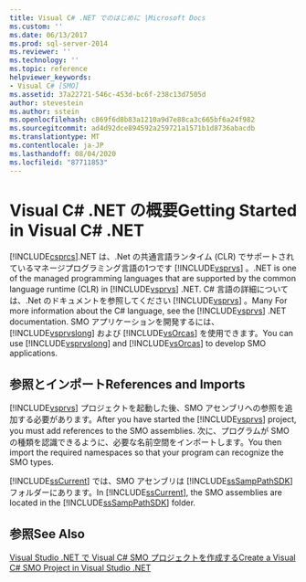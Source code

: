 ```yaml
---
title: Visual C# .NET でのはじめに |Microsoft Docs
ms.custom: ''
ms.date: 06/13/2017
ms.prod: sql-server-2014
ms.reviewer: ''
ms.technology: ''
ms.topic: reference
helpviewer_keywords:
- Visual C# [SMO]
ms.assetid: 37a22721-546c-453d-bc6f-238c13d7505d
author: stevestein
ms.author: sstein
ms.openlocfilehash: c869f6d8b83a1210a9d7e88ca3c665bf6a24f982
ms.sourcegitcommit: ad4d92dce894592a259721a1571b1d8736abacdb
ms.translationtype: MT
ms.contentlocale: ja-JP
ms.lasthandoff: 08/04/2020
ms.locfileid: "87711853"
---
```

# <a name="getting-started-in-visual-c-net"></a><span data-ttu-id="b3523-102">Visual C# .NET の概要</span><span class="sxs-lookup"><span data-stu-id="b3523-102">Getting Started in Visual C# .NET</span></span>
  [!INCLUDE[csprcs](../../includes/csprcs-md.md)]<span data-ttu-id="b3523-103">.NET は、.Net の共通言語ランタイム (CLR) でサポートされているマネージプログラミング言語の1つです [!INCLUDE[vsprvs](../../includes/vsprvs-md.md)] 。</span><span class="sxs-lookup"><span data-stu-id="b3523-103">.NET is one of the managed programming languages that are supported by the common language runtime (CLR) in [!INCLUDE[vsprvs](../../includes/vsprvs-md.md)] .NET.</span></span> <span data-ttu-id="b3523-104">C# 言語の詳細については、.Net のドキュメントを参照してください [!INCLUDE[vsprvs](../../includes/vsprvs-md.md)] 。</span><span class="sxs-lookup"><span data-stu-id="b3523-104">Many For more information about the C# language, see the [!INCLUDE[vsprvs](../../includes/vsprvs-md.md)] .NET documentation.</span></span> <span data-ttu-id="b3523-105">SMO アプリケーションを開発するには、[!INCLUDE[vsprvslong](../../includes/vsprvslong-md.md)] および [!INCLUDE[vsOrcas](../../includes/vsorcas-md.md)] を使用できます。</span><span class="sxs-lookup"><span data-stu-id="b3523-105">You can use [!INCLUDE[vsprvslong](../../includes/vsprvslong-md.md)] and [!INCLUDE[vsOrcas](../../includes/vsorcas-md.md)] to develop SMO applications.</span></span>  
  
## <a name="references-and-imports"></a><span data-ttu-id="b3523-106">参照とインポート</span><span class="sxs-lookup"><span data-stu-id="b3523-106">References and Imports</span></span>  
 <span data-ttu-id="b3523-107">[!INCLUDE[vsprvs](../../includes/vsprvs-md.md)] プロジェクトを起動した後、SMO アセンブリへの参照を追加する必要があります。</span><span class="sxs-lookup"><span data-stu-id="b3523-107">After you have started the [!INCLUDE[vsprvs](../../includes/vsprvs-md.md)] project, you must add references to the SMO assemblies.</span></span> <span data-ttu-id="b3523-108">次に、プログラムが SMO の種類を認識できるように、必要な名前空間をインポートします。</span><span class="sxs-lookup"><span data-stu-id="b3523-108">You then import the required namespaces so that your program can recognize the SMO types.</span></span>  
  
 <span data-ttu-id="b3523-109">[!INCLUDE[ssCurrent](../../includes/sscurrent-md.md)] では、SMO アセンブリは [!INCLUDE[ssSampPathSDK](../../includes/sssamppathsdk-md.md)] フォルダーにあります。</span><span class="sxs-lookup"><span data-stu-id="b3523-109">In [!INCLUDE[ssCurrent](../../includes/sscurrent-md.md)], the SMO assemblies are located in the [!INCLUDE[ssSampPathSDK](../../includes/sssamppathsdk-md.md)] folder.</span></span>  
  
## <a name="see-also"></a><span data-ttu-id="b3523-110">参照</span><span class="sxs-lookup"><span data-stu-id="b3523-110">See Also</span></span>  
 [<span data-ttu-id="b3523-111">Visual Studio .NET で Visual C&#35; SMO プロジェクトを作成する</span><span class="sxs-lookup"><span data-stu-id="b3523-111">Create a Visual C&#35; SMO Project in Visual Studio .NET</span></span>](how-to-create-a-visual-csharp-smo-project-in-visual-studio-net.md)  
  
  
